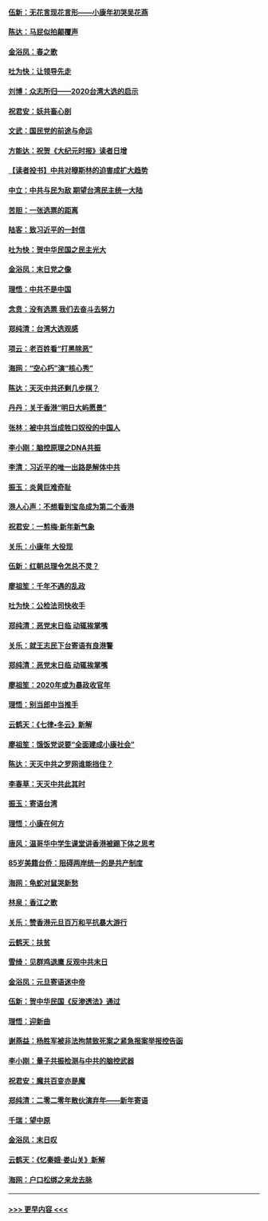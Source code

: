 #### [伍新：无花言现花言形——小康年初哭吴花燕](../pages/nsc993/n11800044.md?t=01171531) 
#### [陈达：马屁似拍颠覆声](../pages/nsc993/n11800010.md?t=01171531) 
#### [金浴凤：春之歌](../pages/nsc993/n11797687.md?t=01171531) 
#### [吐为快：让领导先走](../pages/nsc993/n11797512.md?t=01171531) 
#### [刘博：众志所归——2020台湾大选的启示](../pages/nsc993/n11796878.md?t=01171531) 
#### [祝君安：妖共畜心剖](../pages/nsc993/n11794273.md?t=01171531) 
#### [文武：国民党的前途与命运](../pages/nsc993/n11794198.md?t=01171531) 
#### [方能达：祝贺《大纪元时报》读者日增](../pages/nsc993/n11793807.md?t=01171531) 
#### [【读者投书】中共对穆斯林的迫害成扩大趋势](../pages/nsc993/n11791371.md?t=01171531) 
#### [中立：中共与民为敌 期望台湾民主统一大陆](../pages/nsc993/n11790392.md?t=01171531) 
#### [苦胆：一张选票的距离](../pages/nsc993/n11788914.md?t=01171531) 
#### [陆客：致习近平的一封信](../pages/nsc993/n11788867.md?t=01171531) 
#### [吐为快：贺中华民国之民主光大](../pages/nsc993/n11788618.md?t=01171531) 
#### [金浴凤：末日党之像](../pages/nsc993/n11787475.md?t=01171531) 
#### [理悟：中共不是中国](../pages/nsc993/n11787463.md?t=01171531) 
#### [念贲：没有选票  我们去奋斗去努力](../pages/nsc993/n11787398.md?t=01171531) 
#### [郑纯清：台湾大选观感](../pages/nsc993/n11786210.md?t=01171531) 
#### [项云：老百姓看“打黑除恶”](../pages/nsc993/n11785398.md?t=01171531) 
#### [海网：“空心朽”演“核心秀”](../pages/nsc993/n11783874.md?t=01171531) 
#### [陈达：天灭中共还剩几步棋？](../pages/nsc993/n11783719.md?t=01171531) 
#### [丹丹：关于香港“明日大屿愿景”](../pages/nsc993/n11783273.md?t=01171531) 
#### [张林：被中共当成牲口奴役的中国人](../pages/nsc993/n11782397.md?t=01171531) 
#### [李小刚：脑控原理之DNA共振](../pages/nsc993/n11780962.md?t=01171531) 
#### [李清：习近平的唯一出路是解体中共](../pages/nsc993/n11780866.md?t=01171531) 
#### [振玉：炎黄巨难奇耻](../pages/nsc993/n11779632.md?t=01171531) 
#### [港人心声：不想看到宝岛成为第二个香港](../pages/nsc993/n11778817.md?t=01171531) 
#### [祝君安：一剪梅‧新年新气象](../pages/nsc993/n11776340.md?t=01171531) 
#### [关乐：小康年 大役现](../pages/nsc993/n11774213.md?t=01171531) 
#### [伍新：红朝总理令怎总不灵？](../pages/nsc993/n11770813.md?t=01171531) 
#### [廖祖笙：千年不遇的乱政](../pages/nsc993/n11770373.md?t=01171531) 
#### [吐为快：公检法司快收手](../pages/nsc993/n11770359.md?t=01171531) 
#### [郑纯清：恶党末日临 动辄挨掌嘴](../pages/nsc993/n11769912.md?t=01171531) 
#### [关乐：就王志民下台寄语有良港警](../pages/nsc993/n11769903.md?t=01171531) 
#### [郑纯清：恶党末日临 动辄挨掌嘴](../pages/nsc993/n11769356.md?t=01171531) 
#### [廖祖笙：2020年或为暴政收官年](../pages/nsc993/n11768216.md?t=01171531) 
#### [理悟：别当郎中当推手](../pages/nsc993/n11768243.md?t=01171531) 
#### [云鹤天：《七律▪冬云》新解](../pages/nsc993/n11768204.md?t=01171531) 
#### [廖祖笙：饿饭党说要“全面建成小康社会”](../pages/nsc993/n11767482.md?t=01171531) 
#### [陈达：天灭中共之罗网谁能挡住？](../pages/nsc993/n11767465.md?t=01171531) 
#### [李春草：天灭中共此其时](../pages/nsc993/n11767452.md?t=01171531) 
#### [振玉：寄语台湾](../pages/nsc993/n11767432.md?t=01171531) 
#### [理悟：小康在何方](../pages/nsc993/n11767394.md?t=01171531) 
#### [唐风：温哥华中学生课堂讲香港被踢下体之思考](../pages/nsc993/n11766848.md?t=01171531) 
#### [85岁美籍台侨：阻碍两岸统一的是共产制度](../pages/nsc993/n11765043.md?t=01171531) 
#### [海网：龟蛇对鼠哭新愁](../pages/nsc993/n11764895.md?t=01171531) 
#### [林泉：香江之歌](../pages/nsc993/n11764415.md?t=01171531) 
#### [关乐：赞香港元旦百万和平抗暴大游行](../pages/nsc993/n11764382.md?t=01171531) 
#### [云鹤天：扶贫](../pages/nsc993/n11764245.md?t=01171531) 
#### [雪绮：见群鸡退鹰  反观中共末日](../pages/nsc993/n11762112.md?t=01171531) 
#### [金浴凤：元旦寄语迷中帝](../pages/nsc993/n11761788.md?t=01171531) 
#### [伍新：贺中华民国《反渗透法》通过](../pages/nsc993/n11761994.md?t=01171531) 
#### [理悟：迎新曲](../pages/nsc993/n11761152.md?t=01171531) 
#### [谢燕益：杨胜军被非法拘禁致死案之紧急报案举报控告函](../pages/nsc993/n11756134.md?t=01171531) 
#### [李小刚：量子共振检测与中共的脑控武器](../pages/nsc993/n11754518.md?t=01171531) 
#### [祝君安：魔共百变亦是魔](../pages/nsc993/n11754469.md?t=01171531) 
#### [郑纯清：二零二零年散伙演弃年——新年寄语](../pages/nsc993/n11754195.md?t=01171531) 
#### [千瑞：望中原](../pages/nsc993/n11754159.md?t=01171531) 
#### [金浴凤：末日叹](../pages/nsc993/n11752359.md?t=01171531) 
#### [云鹤天：《忆秦娥‧娄山关》新解](../pages/nsc993/n11752348.md?t=01171531) 
#### [海网：户口松绑之来龙去脉](../pages/nsc993/n11752328.md?t=01171531) 

----
#### [ >>> 更早内容 <<< ](../indexes/nsc993-earlier.md)
